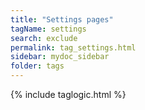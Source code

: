 ```yaml
---
title: "Settings pages"
tagName: settings
search: exclude
permalink: tag_settings.html
sidebar: mydoc_sidebar
folder: tags
---
```

{% include taglogic.html %}